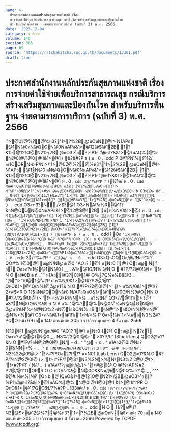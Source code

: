 ```yaml
---
name: >-
  ประกาศสำนักงานหลักประกันสุขภาพแห่งชาติ เรื่อง
  การจ่ายค่าใช้จ่ายเพื่อบริการสาธารณสุข กรณีบริการสร้างเสริมสุขภาพและป้องกันโรค
  สำหรับบริการพื้นฐาน  จ่ายตามรายการบริการ (ฉบับที่ 3) พ.ศ. 2566
date: '2023-12-04'
category: ง พิเศษ
volume: 140
section: 305
page: 69
source: 'https://ratchakitcha.soc.go.th/documents/13361.pdf'
draft: true
---
```


# ประกาศสำนักงานหลักประกันสุขภาพแห่งชาติ เรื่อง การจ่ายค่าใช้จ่ายเพื่อบริการสาธารณสุข กรณีบริการสร้างเสริมสุขภาพและป้องกันโรค สำหรับบริการพื้นฐาน  จ่ายตามรายการบริการ (ฉบับที่ 3) พ.ศ. 2566

'1>@02ํ@%?@%ห3?'1>?%2B.@พOหN@!> N1APอ @1N@0คN@QON@0NพAPอ&1>@12@$@12B 1?&1>@121O@N21>/2B.@พO3>'้อ?%P1ค 2ํ@ห1?&&1>@1พAQ%@% N@0!@/1@0@1&1>@1 ( &?&#?P a ) พ . 0 . `cdd P 0#?PN'็%@12/ค/1OORNพ>P/N!>/'1>@02ํ@%?@%ห3?'1>?%2B.@พOหN@!> N1APอ @1N@0 คN@QON@0NพAPอ&1>@12@$@12B 1?&1>@121O@N21>/2B.@พO3>'้อ?%P1ค2ํ@ห1?&&1>@1พAQ%@% N@0!@/1@0@1&1>@1 พ . 0 . `cdd 3/?%#?P `^ /1@ค/ พ . 0 . `cdd NพAPอQหO@1N@0N>%อ#B% ห3?'1>?%2B.@พOหN@!> N'็%R'อ0N@/?'1>2>#$>.@พ/@0>P@Q% อ@0?0อํ@%@!@/ค/@/Q%Oอ b O3>Oอ 8d . _ OหN'1>@0ค>11/@1ห3?'1>?% 2B.@พOหN@!> N1APอ ห3?N์@1 ํ @N%>%@%O3>@1&1>ห@1? @1อ#B%ห3?'1>?%2B.@พOหN@!> 'ี&'1>/@ พ . 0 . `cdd O3>ห3?N์ />$?@1 O3>NAPอ%R@11?&คN@QON@0NพAPอ&1>@12@$@12B อห%N/0&1>@1 พ . 0 . `cdc N3@$>@12ํ@%?@%ห3?'1>?%2B.@พOหN@!> @ออ'1>@0R/O ? !NอR'%?Q Oอ _ '1>@0%?QN1?0/N@ ì '1>@02ํ@%?@%ห3?'1>?%2B.@พOหN@!> N1APอ @1N@0 คN@QON@0NพAPอ&1>@12@$@12B 1?&1>@121O@N21>/2B.@พO3>'้อ?%P1ค2ํ@ห1?&&1>@1พAQ%@% N@0!@/1@0@1&1>@1 ( &?&#?P a ) พ . 0 . `cdd î Oอ ` '1>@0%?QQหOQO&?ค?&!?QO!N&? %?QN'็%!O%R' Oอ a QหO0N3>ค/@/Q%1@0@1 __ . อNอ2@1ห/@0N3 _ O%&#O@0'1>@0 2ํ@%?@%ห3?'1>?%2B.@พOหN@!> N1APอ @1N@0คN@QON@0NพAPอ&1>@12@$@12B 1?&1>@1 21O@N21>/2B.@พO3>'้อ?%P1ค2ํ@ห1?&&1>@1พAQ%@% N@0!@/1@0@1&1>@1 พ . 0 . `cdd 3/?%#?P `^ /1@ค/ พ . 0 . `cdd O3>QหOQOค/@/!NอR'%?QO#% 1@0@1 ล@N/N!้@ห/@0 "AO1? 1ิ@1 หNว0 1ิ@1 Oวท@ N?่อไ Oล>อ?ต1@@1N@0 ì __ . &1>@1O/N%!@N O  #?P/?2@0!@(> '!> N O อ@0B a ñ _` 'ี ห1Aอํ@3?0@1@ Q%?Q%อ%B&@3 _ "@'1>"/0@1@'ี#?P d ห%N/0&1>@1#?P2@/@1" QหO&1>@1O/N%!@2ํ@ห1?& N O #?P/?2@0!@(> '!> ห%N/0&1>@1/?2>#$>R O 1?&คN@QON@0 N/APอQหO&1>@1N@0O/N%!@ONN O #?P/?2@0!@ (> '!> ค%3>R/NN>% _ อ?%!Nอ'ี O3>/?@1!1/!> !@/ห3?N@0O/N%!@ d N A อ% 2ํ@%?@%N@0N'็%คN@QON@0 2ํ@ห1?&N'็%คN@N3%2์ คN@1อ&O/N% อB'1์คN@'1>อ&O/N%!@ คN@ ํ @N%>%@1 O3>คN@&1>@1!1/'1>N/>% P 0อ>!@/'1>N.#อN3%2์#?PQO หน้า 69 เลม 140 ตอนพิเศษ 305 ง ราชกิจจานุเบกษา 4 ธันวาคม 2566

1@0@1 ล@N/N!้@ห/@0 "AO1? 1ิ@1 หNว0 1ิ@1 Oวท@ N?่อไ Oล>อ?ต1@@1N@0 _ . N3%2์2@0!@(> '!>#?P/R' (Stock lens) QO2ํ@ห1?&N O #?P/?คN@2@0!@ N/ - d . ^ "@ + d . ^ ห1Aอ2@0!@Nอ?0R/NN>% - ` . ^ D N@0O&&Nห/@N@0Q%อ?!1@ 8^^ &@# !Nอค%!Nอ'ี ` . N3%2์2@0!@(> '!>#?P!Oอ2?P!? พ>N01 (Lab Lens) QO2ํ@ห1?&N O #?P/?คN@2@0!@ (> '!> #?P/?ํ@3?N3%2์N>%N/N3%2์ 2@0!@(> '!>#?P/R' ( !@/ _ .) ห1Aอ/?'ัญห@ค/@/(> '!>#@!@ O @%อAP%#?P2@/@1"OORR O O /0O/N%!@ N@0O&&Nห/@N@0Q%อ?!1@ _ , ^^^ &@#!Nอค%!Nอ'ี Oอ b @1QหO&1>@121O@N21>/2B.@พO3>'้อ?%P1ค2ํ@ห1?&&1>@1พAQ%@% N@0!@/1@0@1 &1>@1#?PR O QหO&1>@1!?QO!N/?%#?P _ !B3@ค/ พ . 0 . `cdd %"@/?%Nอ%/?%#?P'1>@0%?Q/?(3QO&?ค?& QหO"AอN'็%@1QหO&1>@1!@/'1>@0%?Q O3>QหO/?2>#$>R O 1?&คN@QON@0NพAPอ&1>@12@$@12B!@/'1>@0%?Q Oอ c QหON3@$>@12ํ@%?@%ห3?'1>?%2B.@พOหN@!>1?1@@1!@/'1>@0%?Q '1>@0  /?%#?P `` พ20>@0% พ . 0 . `cdd N O  $11/$?อ@1? N3@$>@12ํ@%?@%ห3?'1>?%2B.@พOหN@!> หน้า 70 เลม 140 ตอนพิเศษ 305 ง ราชกิจจานุเบกษา 4 ธันวาคม 2566 Powered by TCPDF (www.tcpdf.org)
